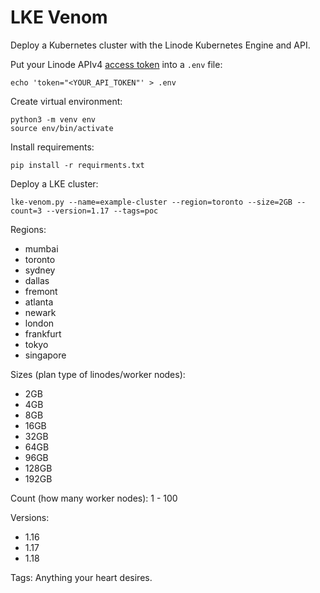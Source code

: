 # LKE Venom

Deploy a Kubernetes cluster with the Linode Kubernetes Engine and API.

Put your Linode APIv4 [access token](https://www.linode.com/docs/guides/getting-started-with-the-linode-api/#get-an-access-token) into a `.env` file:
```
echo 'token="<YOUR_API_TOKEN"' > .env
```
Create virtual environment:
```
python3 -m venv env
source env/bin/activate
```
Install requirements:
```
pip install -r requirments.txt
```
Deploy a LKE cluster:
```
lke-venom.py --name=example-cluster --region=toronto --size=2GB --count=3 --version=1.17 --tags=poc
```
Regions:
- mumbai
- toronto
- sydney
- dallas
- fremont
- atlanta
- newark
- london
- frankfurt
- tokyo
- singapore

Sizes (plan type of linodes/worker nodes):
- 2GB
- 4GB
- 8GB
- 16GB
- 32GB
- 64GB
- 96GB
- 128GB
- 192GB

Count (how many worker nodes): 1 - 100 

Versions:
- 1.16
- 1.17
- 1.18

Tags: Anything your heart desires.


